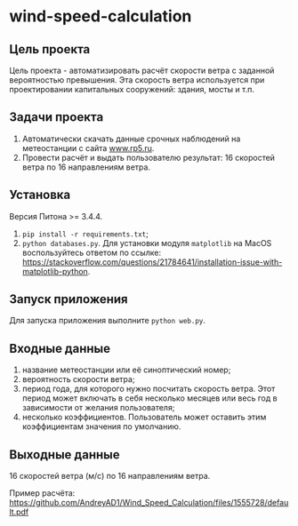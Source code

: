 # wind-speed-calculation

Цель проекта
------------------------
Цель проекта - автоматизировать расчёт скорости ветра с заданной вероятностью превышения.
Эта скорость ветра используется при проектировании капитальных сооружений: здания, мосты и т.п.

Задачи проекта
------------------------
1. Автоматически скачать данные срочных наблюдений на метеостанции с сайта www.rp5.ru.
2. Провести расчёт и выдать пользователю результат: 16 скоростей ветра по 16 направлениям ветра.

Установка
----------------
Версия Питона >= 3.4.4.
1. `pip install -r requirements.txt`;
2. `python databases.py`.
Для установки модуля `matplotlib` на MacOS воспользуйтесь ответом по ссылке: https://stackoverflow.com/questions/21784641/installation-issue-with-matplotlib-python.

Запуск приложения
------------------
Для запуска приложения выполните `python web.py`.

Входные данные
---------------
1. название метеостанции или её синоптический номер;
2. вероятность скорости ветра;
2. период года, для которого нужно посчитать скорость ветра. 
Этот период может включать в себя несколько месяцев или весь год в зависимости от желания пользователя;
3. несколько коэффициентов. Пользователь может оставить этим коэффициентам значения по умолчанию.

Выходные данные
----------------
16 скоростей ветра (м/с) по 16 направлениям ветра.

Пример расчёта: https://github.com/AndreyAD1/Wind_Speed_Calculation/files/1555728/default.pdf



